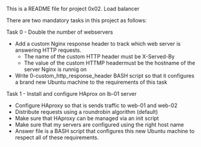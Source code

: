 This is a README file for project 0x02. Load balancer

There are two mandatory tasks in this project as follows:

Task 0 - Double the number of webservers
 - Add a custom Nginx response header to track which web server is
   answering HTTP requests.
    - The name of the custom HTTP header must be X-Served-By
    - The value of the custom HTTMP headermust be the hostname of the 
      server Nginx is runnig on
 - Write 0-custom_http_response_header BASH script so that it configures
   a brand new Ubuntu machine to the requirements of this task

Task 1 - Install and configure HAprox on lb-01 server
 - Configure HAproxy so that is sends traffic to web-01 and web-02
 - Distribute requests using a roundrobin algorithm (default)
 - Make sure that HAproxy can be managed via an init script
 - Make sure that my servers are configured using the right host name
 - Answer file is a BASH script that configures this new Ubuntu machine
   to respect all of these requirements.
